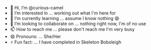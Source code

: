 - 👋 Hi, I’m @curious-camel
- 👀 I’m interested in ... working out what I'm here for
- 🌱 I’m currently learning ... assume I know nothing 😄
- 💞️ I’m looking to collaborate on ... nothing right now, I'm of no use
- 📫 How to reach me ... please don't reach me I'm very busy
- 😄 Pronouns: ... She/Her
- ⚡ Fun fact: ... I have completed in Skeleton Bobsleigh

<!---
curious-camel/curious-camel is a ✨ special ✨ repository because its `README.md` (this file) appears on your GitHub profile.
You can click the Preview link to take a look at your changes.
--->
